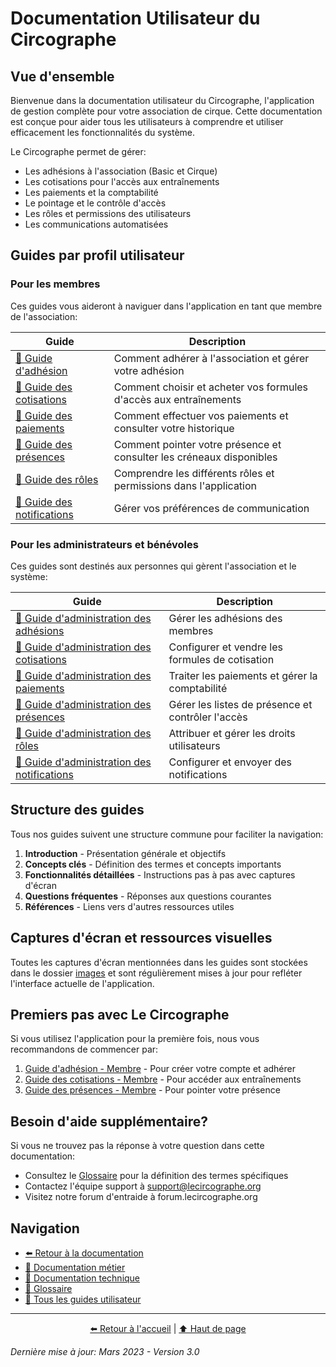 # Documentation Utilisateur du Circographe

## Vue d'ensemble

Bienvenue dans la documentation utilisateur du Circographe, l'application de gestion complète pour votre association de cirque. Cette documentation est conçue pour aider tous les utilisateurs à comprendre et utiliser efficacement les fonctionnalités du système.

Le Circographe permet de gérer:
- Les adhésions à l'association (Basic et Cirque)
- Les cotisations pour l'accès aux entraînements
- Les paiements et la comptabilité
- Le pointage et le contrôle d'accès
- Les rôles et permissions des utilisateurs
- Les communications automatisées

## Guides par profil utilisateur

### Pour les membres

Ces guides vous aideront à naviguer dans l'application en tant que membre de l'association:

| Guide | Description |
|-------|-------------|
| [📗 Guide d'adhésion](./guides/adhesion_membre.md) | Comment adhérer à l'association et gérer votre adhésion |
| [📗 Guide des cotisations](./guides/cotisation_membre.md) | Comment choisir et acheter vos formules d'accès aux entraînements |
| [📗 Guide des paiements](./guides/paiement_membre.md) | Comment effectuer vos paiements et consulter votre historique |
| [📗 Guide des présences](./guides/presence_membre.md) | Comment pointer votre présence et consulter les créneaux disponibles |
| [📗 Guide des rôles](./guides/roles_membre.md) | Comprendre les différents rôles et permissions dans l'application |
| [📗 Guide des notifications](./guides/notification_membre.md) | Gérer vos préférences de communication |

### Pour les administrateurs et bénévoles

Ces guides sont destinés aux personnes qui gèrent l'association et le système:

| Guide | Description |
|-------|-------------|
| [📘 Guide d'administration des adhésions](./guides/adhesion_admin.md) | Gérer les adhésions des membres |
| [📘 Guide d'administration des cotisations](./guides/cotisation_admin.md) | Configurer et vendre les formules de cotisation |
| [📘 Guide d'administration des paiements](./guides/paiement_admin.md) | Traiter les paiements et gérer la comptabilité |
| [📘 Guide d'administration des présences](./guides/presence_admin.md) | Gérer les listes de présence et contrôler l'accès |
| [📘 Guide d'administration des rôles](./guides/roles_admin.md) | Attribuer et gérer les droits utilisateurs |
| [📘 Guide d'administration des notifications](./guides/notification_admin.md) | Configurer et envoyer des notifications |

## Structure des guides

Tous nos guides suivent une structure commune pour faciliter la navigation:

1. **Introduction** - Présentation générale et objectifs
2. **Concepts clés** - Définition des termes et concepts importants
3. **Fonctionnalités détaillées** - Instructions pas à pas avec captures d'écran
4. **Questions fréquentes** - Réponses aux questions courantes
5. **Références** - Liens vers d'autres ressources utiles

## Captures d'écran et ressources visuelles

Toutes les captures d'écran mentionnées dans les guides sont stockées dans le dossier [images](../images/) et sont régulièrement mises à jour pour refléter l'interface actuelle de l'application.

## Premiers pas avec Le Circographe

Si vous utilisez l'application pour la première fois, nous vous recommandons de commencer par:

1. [Guide d'adhésion - Membre](./guides/adhesion_membre.md) - Pour créer votre compte et adhérer
2. [Guide des cotisations - Membre](./guides/cotisation_membre.md) - Pour accéder aux entraînements
3. [Guide des présences - Membre](./guides/presence_membre.md) - Pour pointer votre présence

## Besoin d'aide supplémentaire?

Si vous ne trouvez pas la réponse à votre question dans cette documentation:

- Consultez le [Glossaire](../glossaire/glossaire.md) pour la définition des termes spécifiques
- Contactez l'équipe support à support@lecircographe.org
- Visitez notre forum d'entraide à forum.lecircographe.org

## Navigation

- [⬅️ Retour à la documentation](../readme.md)
- [📁 Documentation métier](../business/README.md)
- [📁 Documentation technique](../architecture/README.md)
- [📄 Glossaire](../glossaire/glossaire.md)
- [📁 Tous les guides utilisateur](./guides/README.md)

---

<div align="center">
  <p>
    <a href="../../profile/README.md">⬅️ Retour à l'accueil</a> | 
    <a href="#documentation-utilisateur-du-circographe">⬆️ Haut de page</a>
  </p>
</div>

*Dernière mise à jour: Mars 2023 - Version 3.0* 